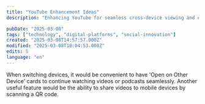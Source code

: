 ```yaml
---
title: "YouTube Enhancement Ideas"
description: "Enhancing YouTube for seamless cross-device viewing and easy sharing"

pubDate: "2025-03-08"
tags: ["technology", "digital-platforms", "social-innovation"]
created: "2025-03-08T14:57:57.000Z"
modified: "2025-03-08T18:04:53.000Z"
edits: 5
language: "en"
---
```


When switching devices, it would be convenient to have 'Open on Other Device' cards to continue watching videos or podcasts seamlessly. Another useful feature would be the ability to share videos to mobile devices by scanning a QR code.